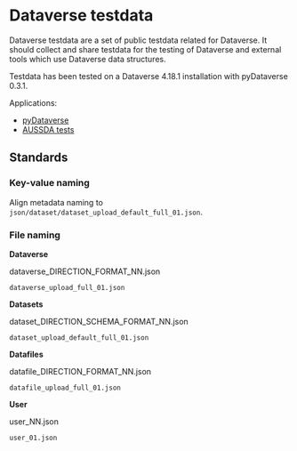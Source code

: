 # Dataverse testdata

Dataverse testdata are a set of public testdata related for Dataverse.
It should collect and share testdata for the testing of Dataverse and external tools which use Dataverse data structures.

Testdata has been tested on a Dataverse 4.18.1 installation with pyDataverse 0.3.1.

Applications:

* [pyDataverse](https://github.com/gdcc/pyDataverse)
* [AUSSDA tests](https://github.com/AUSSDA/aussda_tests)

## Standards

### Key-value naming

Align metadata naming to `json/dataset/dataset_upload_default_full_01.json`.

### File naming

**Dataverse**

dataverse_DIRECTION_FORMAT_NN.json

`dataverse_upload_full_01.json`

**Datasets**

dataset_DIRECTION_SCHEMA_FORMAT_NN.json

`dataset_upload_default_full_01.json`

**Datafiles**

datafile_DIRECTION_FORMAT_NN.json

`datafile_upload_full_01.json`

**User**

user_NN.json

`user_01.json`
